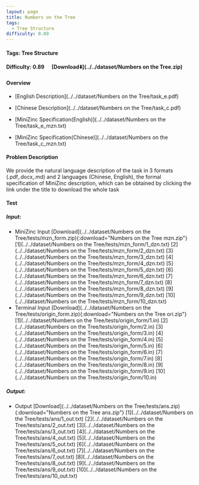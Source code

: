 ```yaml
---
layout: page
title: Numbers on the Tree
tags:
  - Tree Structure
difficulty: 0.89
---
```


#### Tags: Tree Structure
#### Difficulty: 0.89 &nbsp;&nbsp;&nbsp;&nbsp; [Download⬇️](../../dataset/Numbers on the Tree.zip)
#### Overview
- [English Description](../../dataset/Numbers on the Tree/task_e.pdf)
- [Chinese Description](../../dataset/Numbers on the Tree/task_c.pdf)
- [MiniZinc Specification(English)](../../dataset/Numbers on the Tree/task_e_mzn.txt)

- [MiniZinc Specification(Chinese)](../../dataset/Numbers on the Tree/task_c_mzn.txt)

#### Problem Description
We provide the natural language description of the task in 3 formats (.pdf,.docx,.md) and 2 languages (Chinese, English), the formal specification of MiniZinc description, which can be obtained by clicking the link under the title to download the whole task
#### Test
##### Input:
- MiniZinc Input [Download](../../dataset/Numbers on the Tree/tests/mzn_form.zip){:download="Numbers on the Tree mzn.zip"} [1](../../dataset/Numbers on the Tree/tests/mzn_form/1_dzn.txt) [2](../../dataset/Numbers on the Tree/tests/mzn_form/2_dzn.txt) [3](../../dataset/Numbers on the Tree/tests/mzn_form/3_dzn.txt) [4](../../dataset/Numbers on the Tree/tests/mzn_form/4_dzn.txt) [5](../../dataset/Numbers on the Tree/tests/mzn_form/5_dzn.txt) [6](../../dataset/Numbers on the Tree/tests/mzn_form/6_dzn.txt) [7](../../dataset/Numbers on the Tree/tests/mzn_form/7_dzn.txt) [8](../../dataset/Numbers on the Tree/tests/mzn_form/8_dzn.txt) [9](../../dataset/Numbers on the Tree/tests/mzn_form/9_dzn.txt) [10](../../dataset/Numbers on the Tree/tests/mzn_form/10_dzn.txt) 
- Terminal Input [Download](../../dataset/Numbers on the Tree/tests/origin_form.zip){:download="Numbers on the Tree ori.zip"} [1](../../dataset/Numbers on the Tree/tests/origin_form/1.in) [2](../../dataset/Numbers on the Tree/tests/origin_form/2.in) [3](../../dataset/Numbers on the Tree/tests/origin_form/3.in) [4](../../dataset/Numbers on the Tree/tests/origin_form/4.in) [5](../../dataset/Numbers on the Tree/tests/origin_form/5.in) [6](../../dataset/Numbers on the Tree/tests/origin_form/6.in) [7](../../dataset/Numbers on the Tree/tests/origin_form/7.in) [8](../../dataset/Numbers on the Tree/tests/origin_form/8.in) [9](../../dataset/Numbers on the Tree/tests/origin_form/9.in) [10](../../dataset/Numbers on the Tree/tests/origin_form/10.in) 

##### Output:
- Output [Download](../../dataset/Numbers on the Tree/tests/ans.zip){:download="Numbers on the Tree ans.zip"} [1](../../dataset/Numbers on the Tree/tests/ans/1_out.txt) [2](../../dataset/Numbers on the Tree/tests/ans/2_out.txt) [3](../../dataset/Numbers on the Tree/tests/ans/3_out.txt) [4](../../dataset/Numbers on the Tree/tests/ans/4_out.txt) [5](../../dataset/Numbers on the Tree/tests/ans/5_out.txt) [6](../../dataset/Numbers on the Tree/tests/ans/6_out.txt) [7](../../dataset/Numbers on the Tree/tests/ans/7_out.txt) [8](../../dataset/Numbers on the Tree/tests/ans/8_out.txt) [9](../../dataset/Numbers on the Tree/tests/ans/9_out.txt) [10](../../dataset/Numbers on the Tree/tests/ans/10_out.txt) 

